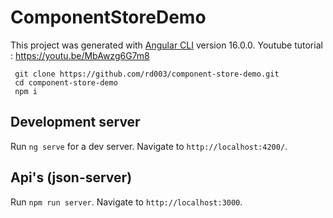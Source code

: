 # ComponentStoreDemo

This project was generated with [Angular CLI](https://github.com/angular/angular-cli) version 16.0.0.
Youtube tutorial : https://youtu.be/MbAwzg6G7m8
```
 git clone https://github.com/rd003/component-store-demo.git
 cd component-store-demo
 npm i
```

## Development server

Run `ng serve` for a dev server. Navigate to `http://localhost:4200/`. 

## Api's (json-server)
Run `npm run server`. Navigate to `http://localhost:3000`.
